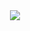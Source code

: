 <div align="center"><img src="https://metrics.lecoq.io/Groophy-Inc?languages=1&gists=1&followup=1"/></div>
